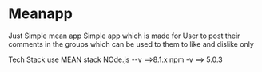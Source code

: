 # Meanapp
Just Simple mean app
Simple app which is made for User to post their comments in the groups which can be used to them to like and dislike only 

Tech Stack use MEAN stack 
NOde.js --v ==>8.1.x
npm -v ==> 5.0.3
